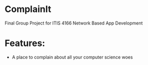 # ComplainIt
Final Group Project for ITIS 4166 Network Based App Development

# Features:
- A place to complain about all your computer science woes
